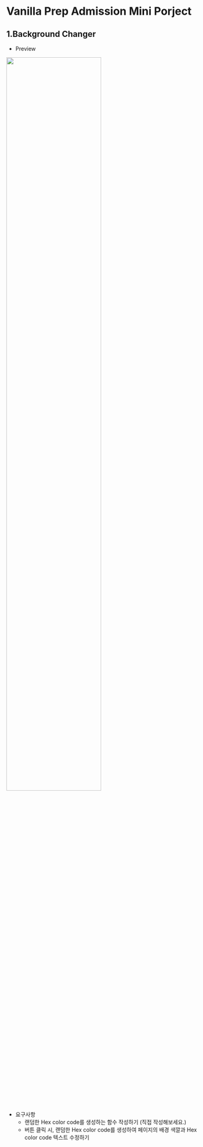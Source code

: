 <h1>Vanilla Prep Admission Mini Porject</h1>

<h2>1.Background Changer</h2>

- Preview
<img width="70%" src="https://user-images.githubusercontent.com/83581529/127734856-c5bcd78a-94b3-451c-95c8-14108624dbd5.gif">

- 요구사항
  - 랜덤한 Hex color code를 생성하는 함수 작성하기 (직접 작성해보세요.)
  - 버튼 클릭 시, 랜덤한 Hex color code를 생성하여 페이지의 배경 색깔과 Hex color code 텍스트 수정하기
